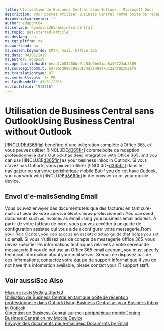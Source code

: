 ```yaml
---
title: Utilisation de Business Central sans Outlook | Microsoft Docs
description: Vous pouvez utiliser Business Central comme boîte de réception professionnelle dans Outlook, car il est intégré à Office 365. Cependant, vous pouvez également l'utiliser sans Outlook dans un navigateur ou sur votre périphérique mobile.
documentationcenter: ''
author: edupont04
ms.service: dynamics365-business-central
ms.topic: get-started-article
ms.devlang: na
ms.tgt_pltfrm: na
ms.workload: na
ms.search.keywords: SMTP, mail, Office 365
ms.date: 04/01/2019
ms.author: edupont
ms.openlocfilehash: beadf2b83468da9d453d9be8aaa8a39723ab3309
ms.sourcegitcommit: bd78a5d990c9e83174da1409076c22df8b35eafd
ms.translationtype: HT
ms.contentlocale: fr-FR
ms.lasthandoff: 03/31/2019
ms.locfileid: "923716"
---
```

# <a name="using-business-central-without-outlook"></a><span data-ttu-id="0c604-103">Utilisation de Business Central sans Outlook</span><span class="sxs-lookup"><span data-stu-id="0c604-103">Using Business Central without Outlook</span></span>
[!INCLUDE[d365fin](includes/d365fin_md.md)] <span data-ttu-id="0c604-104">bénéficie d'une intégration complète à Office 365, et vous pouvez utiliser [!INCLUDE[d365fin](includes/d365fin_md.md)] comme boîte de réception professionnelle dans Outlook.</span><span class="sxs-lookup"><span data-stu-id="0c604-104">has deep integration with Office 365, and you can use [!INCLUDE[d365fin](includes/d365fin_md.md)] as your business inbox in Outlook.</span></span> <span data-ttu-id="0c604-105">Si vous n'avez pas Outlook, vous pouvez utiliser [!INCLUDE[d365fin](includes/d365fin_md.md)] dans le navigateur ou sur votre périphérique mobile.</span><span class="sxs-lookup"><span data-stu-id="0c604-105">But if you do not have Outlook, you can work with [!INCLUDE[d365fin](includes/d365fin_md.md)] in the browser or on your mobile device.</span></span>  

## <a name="sending-email"></a><span data-ttu-id="0c604-106">Envoi d'e-mails</span><span class="sxs-lookup"><span data-stu-id="0c604-106">Sending Email</span></span>
<span data-ttu-id="0c604-107">Vous pouvez envoyer des documents tels que des factures en tant qu'e-mails à l'aide de votre adresse électronique professionnelle.</span><span class="sxs-lookup"><span data-stu-id="0c604-107">You can send documents such as invoices as email using your business email address.</span></span> <span data-ttu-id="0c604-108">À partir de votre tableau de bord, vous pouvez accéder à un guide de configuration assistée qui vous aide à configurer votre messagerie.</span><span class="sxs-lookup"><span data-stu-id="0c604-108">From your Role Center, you can access an assisted setup guide that helps you set up email.</span></span> <span data-ttu-id="0c604-109">Si vous n'utilisez pas de compte de messagerie Office 365, vous devez spécifier les informations techniques relatives à votre serveur de messagerie.</span><span class="sxs-lookup"><span data-stu-id="0c604-109">If you do not use an Office 365 email account, you must specify technical information about your mail server.</span></span> <span data-ttu-id="0c604-110">Si vous ne disposez pas de ces informations, contactez votre équipe de support informatique.</span><span class="sxs-lookup"><span data-stu-id="0c604-110">If you do not have this information available, please contact your IT support staff.</span></span>  


## <a name="see-also"></a><span data-ttu-id="0c604-111">Voir aussi</span><span class="sxs-lookup"><span data-stu-id="0c604-111">See Also</span></span>
[<span data-ttu-id="0c604-112">Mise en route</span><span class="sxs-lookup"><span data-stu-id="0c604-112">Getting Started</span></span>](product-get-started.md)  
[<span data-ttu-id="0c604-113">Utilisation de Business Central en tant que boîte de réception professionnelle dans Outlook</span><span class="sxs-lookup"><span data-stu-id="0c604-113">Using Business Central as your Business Inbox in Outlook</span></span>](admin-outlook.md)  
[<span data-ttu-id="0c604-114">Obtention de Business Central sur mon périphérique mobile</span><span class="sxs-lookup"><span data-stu-id="0c604-114">Getting Business Central on my Mobile Device</span></span>](install-mobile-app.md)  
[<span data-ttu-id="0c604-115">Envoyer des documents par e-mail</span><span class="sxs-lookup"><span data-stu-id="0c604-115">Send Documents by Email</span></span>](ui-how-send-documents-email.md)
